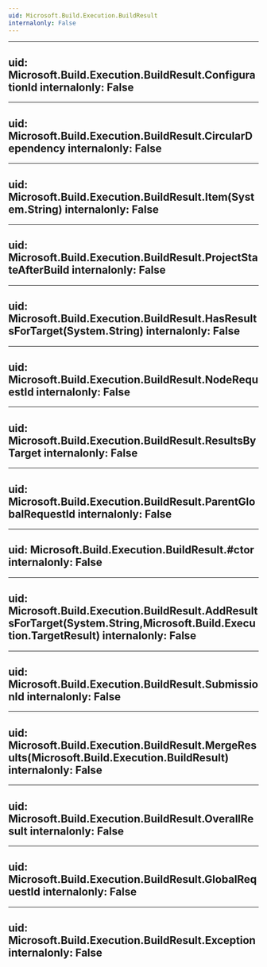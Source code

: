 ```yaml
---
uid: Microsoft.Build.Execution.BuildResult
internalonly: False
---
```


---
uid: Microsoft.Build.Execution.BuildResult.ConfigurationId
internalonly: False
---

---
uid: Microsoft.Build.Execution.BuildResult.CircularDependency
internalonly: False
---

---
uid: Microsoft.Build.Execution.BuildResult.Item(System.String)
internalonly: False
---

---
uid: Microsoft.Build.Execution.BuildResult.ProjectStateAfterBuild
internalonly: False
---

---
uid: Microsoft.Build.Execution.BuildResult.HasResultsForTarget(System.String)
internalonly: False
---

---
uid: Microsoft.Build.Execution.BuildResult.NodeRequestId
internalonly: False
---

---
uid: Microsoft.Build.Execution.BuildResult.ResultsByTarget
internalonly: False
---

---
uid: Microsoft.Build.Execution.BuildResult.ParentGlobalRequestId
internalonly: False
---

---
uid: Microsoft.Build.Execution.BuildResult.#ctor
internalonly: False
---

---
uid: Microsoft.Build.Execution.BuildResult.AddResultsForTarget(System.String,Microsoft.Build.Execution.TargetResult)
internalonly: False
---

---
uid: Microsoft.Build.Execution.BuildResult.SubmissionId
internalonly: False
---

---
uid: Microsoft.Build.Execution.BuildResult.MergeResults(Microsoft.Build.Execution.BuildResult)
internalonly: False
---

---
uid: Microsoft.Build.Execution.BuildResult.OverallResult
internalonly: False
---

---
uid: Microsoft.Build.Execution.BuildResult.GlobalRequestId
internalonly: False
---

---
uid: Microsoft.Build.Execution.BuildResult.Exception
internalonly: False
---
